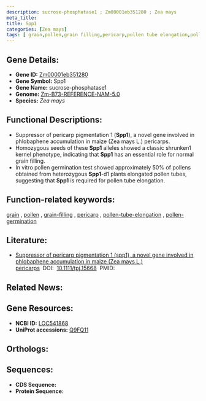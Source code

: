 ```yaml
---
description: sucrose-phosphatase1 ; Zm00001eb351280 ; Zea mays
meta_title:
title: Spp1
categories: [Zea mays]
tags: [ grain,pollen,grain filling,pericarp,pollen tube elongation,pollen germination ]
---
```


## Gene Details:
- **Gene ID:**	[Zm00001eb351280](https://www.maizegdb.org/gene_center/gene/Zm00001eb351280)
- **Gene Symbol:** Spp1
- **Gene Name:** sucrose-phosphatase1
- **Genome:** [Zm-B73-REFERENCE-NAM-5.0](https://www.maizegdb.org/genome/assembly/Zm-B73-REFERENCE-NAM-5.0)
- **Species:** *Zea mays*

## Functional Descriptions:
   - Suppressor of pericarp pigmentation 1 (**Spp1**), a novel gene involved in phlobaphene accumulation in maize (Zea mays L.) pericarps.
   - Homozygous seeds of these **Spp1** alleles showed a classic shrunken1 kernel phenotype, indicating that **Spp1** has an essential role for normal grain filling.
   - In vitro pollen germination test showed approximately 50% of pollens obtained from heterozygous **Spp1**-d1 plants elongated pollen tubes, suggesting that **Spp1** is required for pollen tube elongation.

## Function-related keywords:
[grain](/tags/grain/)&nbsp;,&nbsp;[pollen](/tags/pollen/)&nbsp;,&nbsp;[grain-filling](/tags/grain-filling/)&nbsp;,&nbsp;[pericarp](/tags/pericarp/)&nbsp;,&nbsp;[pollen-tube-elongation](/tags/pollen-tube-elongation/)&nbsp;,&nbsp;[pollen-germination](/tags/pollen-germination/)

## Literature:
   - [Suppressor of pericarp pigmentation 1 (spp1), a novel gene involved in phlobaphene accumulation in maize (Zea mays L.) pericarps]( https://www.researchgate.net/publication/234396049_Suppressor_of_pericarp_pigmentation_1_spp1_a_novel_gene_involved_in_phlobaphene_accumulation_in_maize_Zea_mays_L_pericarps)&nbsp;&nbsp;DOI:&nbsp;&nbsp;[10.1111/tpj.15668](https://www.researchgate.net/publication/234396049_Suppressor_of_pericarp_pigmentation_1_spp1_a_novel_gene_involved_in_phlobaphene_accumulation_in_maize_Zea_mays_L_pericarps)&nbsp;&nbsp;PMID:&nbsp;&nbsp;[](https://pubmed.ncbi.nlm.nih.gov//)

## Related News:

## Gene Resources:
- **NCBI ID:**  [LOC541868](https://www.ncbi.nlm.nih.gov/gene/?term=LOC541868)
- **UniProt accessions:** [Q9FQ11](https://www.uniprot.org/uniprotkb/Q9FQ11/entry)

## Orthologs:

## Sequences:
- **CDS Sequence:**
- **Protein Sequence:**
